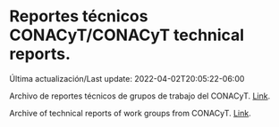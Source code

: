 # Reportes técnicos CONACyT/CONACyT technical reports.

Última actualización/Last update: 2022-04-02T20:05:22-06:00

Archivo de reportes técnicos de grupos de trabajo del CONACyT. [Link](https://salud.conacyt.mx/coronavirus/investigacion/productos/).

Archive of technical reports of work groups from CONACyT. [Link](https://salud.conacyt.mx/coronavirus/investigacion/productos/).
